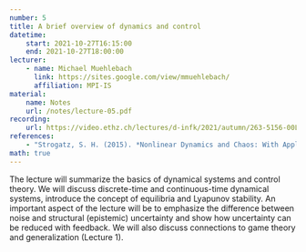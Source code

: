 ```yaml
---
number: 5
title: A brief overview of dynamics and control
datetime:
    start: 2021-10-27T16:15:00
    end: 2021-10-27T18:00:00
lecturer: 
    - name: Michael Muehlebach
      link: https://sites.google.com/view/mmuehlebach/
      affiliation: MPI-IS
material:
    name: Notes
    url: /notes/lecture-05.pdf
recording:
    url: https://video.ethz.ch/lectures/d-infk/2021/autumn/263-5156-00L/0116cbcb-dadf-4081-8d30-fa2c3d8e0817.html
references:
    - "Strogatz, S. H. (2015). *Nonlinear Dynamics and Chaos: With Applications to Physics, Biology, Chemistry, and Engineering.* 2nd edition. Boca Raton: CRC Press. DOI: [10.1201/9780429492563](https://doi.org/10.1201/9780429492563). **[Chapter 2]**"
math: true
---
```


The lecture will summarize the basics of dynamical systems and control theory. 
We will discuss discrete-time and continuous-time dynamical systems, introduce the concept of equilibria and Lyapunov stability. 
An important aspect of the lecture will be to emphasize the difference between noise and structural (epistemic) uncertainty and show how uncertainty can be reduced with feedback. 
We will also discuss connections to game theory and generalization (Lecture 1).